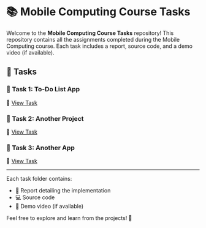# 📚 Mobile Computing Course Tasks

Welcome to the **Mobile Computing Course Tasks** repository! This repository contains all the assignments completed during the Mobile Computing course. Each task includes a report, source code, and a demo video (if available).

## 📂 Tasks

### 📝 Task 1: To-Do List App
🔗 [View Task](https://github.com/USERNAME/REPO_NAME/tree/main/Task-1_To-Do-List)

### 📱 Task 2: Another Project
🔗 [View Task](https://github.com/USERNAME/REPO_NAME/tree/main/Task-2_Another_Project)

### 🚀 Task 3: Another App
🔗 [View Task](https://github.com/USERNAME/REPO_NAME/tree/main/Task-3_Another_App)

---

Each task folder contains:
- 📄 Report detailing the implementation
- 💻 Source code
- 🎥 Demo video (if available)

Feel free to explore and learn from the projects! 🚀

